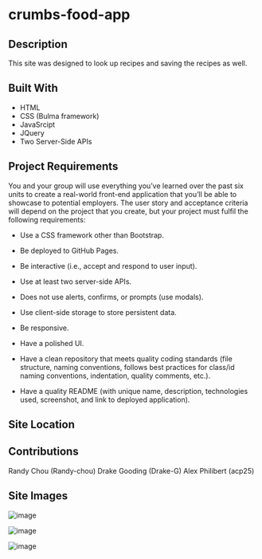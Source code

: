 # crumbs-food-app

## Description

This site was designed to look up recipes and saving the recipes as well. 

## Built With 

- HTML
- CSS (Bulma framework)
- JavaSrcipt
- JQuery
- Two Server-Side APIs

## Project Requirements 

You and your group will use everything you’ve learned over the past six units to create a real-world front-end application that you’ll be able to showcase to potential employers. The user story and acceptance criteria will depend on the project that you create, but your project must fulfil the following requirements:


- Use a CSS framework other than Bootstrap.


- Be deployed to GitHub Pages.


- Be interactive (i.e., accept and respond to user input).


- Use at least two server-side APIs.


- Does not use alerts, confirms, or prompts (use modals).


- Use client-side storage to store persistent data.


- Be responsive.


- Have a polished UI.


- Have a clean repository that meets quality coding standards (file structure, naming conventions, follows best practices for class/id naming conventions, indentation, quality comments, etc.).


- Have a quality README (with unique name, description, technologies used, screenshot, and link to deployed application).

## Site Location

## Contributions

Randy Chou (Randy-chou)  Drake Gooding (Drake-G) Alex Philibert (acp25)

## Site Images

![image](https://user-images.githubusercontent.com/60405505/122594274-d4ae4680-d034-11eb-8dd3-7d611d207a1b.png)

![image](https://user-images.githubusercontent.com/60405505/122594374-ee4f8e00-d034-11eb-83a5-b7d60ae841ce.png)

![image](https://user-images.githubusercontent.com/60405505/122594444-01faf480-d035-11eb-9661-ce28a3ab5fff.png)







